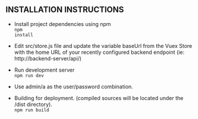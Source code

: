 INSTALLATION INSTRUCTIONS
--------------------------------------------------------------------------------------

- Install project dependencies using npm<br/>
<code>npm install</code>

- Edit src/store.js file and update the variable baseUrl from the Vuex Store with the home URL of your recently configured backend endpoint (ie: http://backend-server/api/)

- Run development server<br/>
<code>npm run dev</code>

- Use admin/a as the user/password combination.

- Building for deployment. (compiled sources will be located under the /dist directory).<br/>
<code>npm run build</code>
